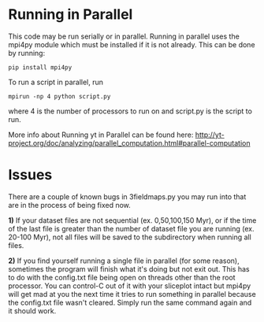 # Running in Parallel

This code may be run serially or in parallel. Running in parallel uses the mpi4py module which must be installed if it is not already.
This can be done by running: 

    pip install mpi4py

To run a script in parallel, run 

    mpirun -np 4 python script.py

where 4 is the number of processors to run on and script.py is the script to run.

More info about Running yt in Parallel can be found here: http://yt-project.org/doc/analyzing/parallel_computation.html#parallel-computation

# Issues

There are a couple of known bugs in 3fieldmaps.py you may run into that are in the process of being fixed now.

**1)**
If your dataset files are not sequential (ex. 0,50,100,150 Myr), or if the time of the last file is greater than the number of dataset file you are running (ex. 20-100 Myr), not all files will be saved to the subdirectory when running all files.

**2)**
If you find yourself running a single file in parallel (for some reason), sometimes the program will finish what it's doing but not exit out. This has to do with the config.txt file being open on threads other than the root processor. You can control-C out of it with your sliceplot intact but mpi4py will get mad at you the next time it tries to run something in parallel because the config.txt file wasn't cleared. Simply run the same command again and it should work.
